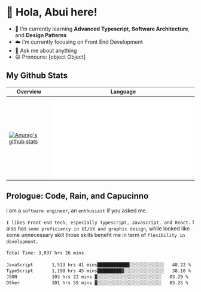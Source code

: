 # 👋 Hola, Abui here!

- 🌱 I’m currently learning **Advanced Typescript**, **Software Architecture**, and **Design Patterns**
- ☁️ I’m currently focusing on Front End Development
- 💬 Ask me about anything
- 😄 Pronouns: [object Object]

## My Github Stats

| Overview | Language |
| --- | --- |
|[![Anurag's github stats](https://github-readme-stats.vercel.app/api?username=abui-am&count_private=true)](https://github.com/anuraghazra/github-readme-stats)|![Language](https://raw.githubusercontent.com/abui-am/stats/c6455f656dfce7acd3951e5ec5b25d72af0b2ee3/generated/languages.svg)|

## Prologue: Code, Rain, and Capucinno
i am a `software engineer`, an `enthusiast` if you asked me. 

`I likes Front-end tech, especially Typescript, Javascript, and React.` I also has `some proficiency in UI/UX and graphic design`, while looked like some unnecessary skill those skills benefit me in term of `flexibility in development.`


<!--START_SECTION:waka-->

```text
Total Time: 3,037 hrs 26 mins

JavaScript       1,513 hrs 41 mins████████████░░░░░░░░░░░░░   48.22 %
TypeScript       1,198 hrs 45 mins█████████▓░░░░░░░░░░░░░░░   38.18 %
JSON             103 hrs 22 mins ▓░░░░░░░░░░░░░░░░░░░░░░░░   03.29 %
Other            101 hrs 59 mins ▓░░░░░░░░░░░░░░░░░░░░░░░░   03.25 %
```

<!--END_SECTION:waka-->
